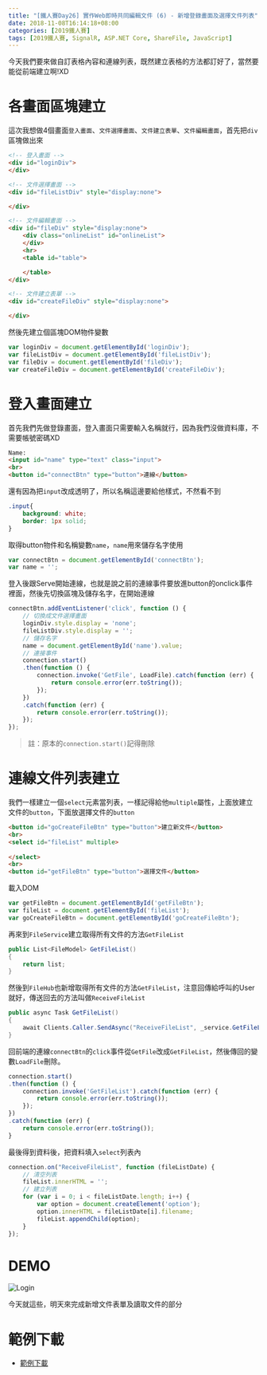 ```yaml
---
title: "[鐵人賽Day26] 實作Web即時共同編輯文件 (6) - 新增登錄畫面及選擇文件列表"
date: 2018-11-08T16:14:18+08:00
categories: [2019鐵人賽]
tags: [2019鐵人賽, SignalR, ASP.NET Core, ShareFile, JavaScript]
---
```

今天我們要來做自訂表格內容和連線列表，既然建立表格的方法都訂好了，當然要能從前端建立啊!XD

# 各畫面區塊建立
這次我想做4個畫面`登入畫面`、`文件選擇畫面`、`文件建立表單`、`文件編輯畫面`，首先把`div`區塊做出來
``` html
<!-- 登入畫面 -->
<div id="loginDiv">
</div>

<!-- 文件選擇畫面 -->
<div id="fileListDiv" style="display:none">

</div>

<!-- 文件編輯畫面 -->
<div id="fileDiv" style="display:none">
    <div class="onlineList" id="onlineList">
    </div>
    <hr>
    <table id="table">

    </table>
</div>

<!-- 文件建立表單 -->
<div id="createFileDiv" style="display:none">

</div>
```
然後先建立個區塊DOM物件變數
``` js
var loginDiv = document.getElementById('loginDiv');
var fileListDiv = document.getElementById('fileListDiv');
var fileDiv = document.getElementById('fileDiv');
var createFileDiv = document.getElementById('createFileDiv');
```

# 登入畫面建立
首先我們先做登錄畫面，登入畫面只需要輸入名稱就行，因為我們沒做資料庫，不需要帳號密碼XD
``` html
Name:
<input id="name" type="text" class="input">
<br>
<button id="connectBtn" type="button">連線</button>
```
還有因為把`input`改成透明了，所以名稱這邊要給他樣式，不然看不到
``` css
.input{
    background: white;
    border: 1px solid;
}
```
取得button物件和名稱變數`name`，`name`用來儲存名字使用
``` js
var connectBtn = document.getElementById('connectBtn');
var name = '';
```
登入後跟Serve開始連線，也就是說之前的連線事件要放進button的onclick事件裡面，然後先切換區塊及儲存名字，在開始連線
``` js
connectBtn.addEventListener('click', function () {
    // 切換成文件選擇畫面
    loginDiv.style.display = 'none';
    fileListDiv.style.display = '';
    // 儲存名字
    name = document.getElementById('name').value;
    // 連接事件
    connection.start()
    .then(function () {
        connection.invoke('GetFile', LoadFile).catch(function (err) {
            return console.error(err.toString());
        });
    })
    .catch(function (err) {
        return console.error(err.toString());
    });
});
```
> 註：原本的`connection.start()`記得刪除

# 連線文件列表建立
我們一樣建立一個`select`元素當列表，一樣記得給他`multiple`屬性，上面放建立文件的`button`，下面放選擇文件的`button`
``` html
<button id="goCreateFileBtn" type="button">建立新文件</button>
<br>
<select id="fileList" multiple>
    
</select>
<br>
<button id="getFileBtn" type="button">選擇文件</button>
```
載入DOM
``` js
var getFileBtn = document.getElementById('getFileBtn');
var fileList = document.getElementById('fileList');
var goCreateFileBtn = document.getElementById('goCreateFileBtn');
```
再來到`FileService`建立取得所有文件的方法`GetFileList`
``` cs
public List<FileModel> GetFileList()
{
    return list;
}
```
然後到`FileHub`也新增取得所有文件的方法`GetFileList`，注意回傳給呼叫的User就好，傳送回去的方法叫做`ReceiveFileList`
``` cs
public async Task GetFileList()
{            
    await Clients.Caller.SendAsync("ReceiveFileList", _service.GetFileList());
}
```
回前端的連線`connectBtn`的`click`事件從`GetFile`改成`GetFileList`，然後傳回的變數`LoadFile`刪除。
``` js
connection.start()
.then(function () {
    connection.invoke('GetFileList').catch(function (err) {
        return console.error(err.toString());
    });
})
.catch(function (err) {
    return console.error(err.toString());
}
```
最後得到資料後，把資料填入`select`列表內
``` js
connection.on("ReceiveFileList", function (fileListDate) {
    // 清空列表
    fileList.innerHTML = '';
    // 建立列表
    for (var i = 0; i < fileListDate.length; i++) {
        var option = document.createElement('option');
        option.innerHTML = fileListDate[i].filename;
        fileList.appendChild(option);
    }
});
```

# DEMO
![Login](Login.gif)

今天就這些，明天來完成新增文件表單及讀取文件的部分

# 範例下載
- [範例下載](https://drive.google.com/file/d/1WptH_LLN2_0_SyrknSXdusRjj3Nz_Jxg/view?usp=sharing)
